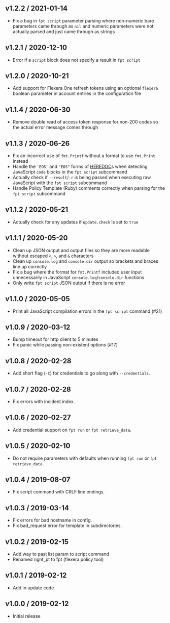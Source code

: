 v1.2.2 / 2021-01-14
-------------------
* Fix a bug in `fpt script` parameter parsing where non-numeric bare parameters came through as `nil` and numeric
  parameters were not actually parsed and just came through as strings

v1.2.1 / 2020-12-10
-------------------
* Error if a `script` block does not specify a result in `fpt script`

v1.2.0 / 2020-10-21
-------------------
* Add support for Flexera One refresh tokens using an optional `flexera` boolean parameter in account entries in
  the configuration file

v1.1.4 / 2020-06-30
-------------------
* Remove double read of access token response for non-200 codes so the actual error message comes through

v1.1.3 / 2020-06-26
-------------------
* Fix an incorrect use of `fmt.Printf` without a format to use `fmt.Print` instead
* Handle the `'EOS'` and `"EOS"` forms of [HEREDOC](https://ruby-doc.org/core-2.2.7/doc/syntax/literals_rdoc.html#label-Here+Documents)s when detecting JavaScript `code` blocks in the `fpt script` subcommand
* Actually check if `--result`/`-r` is being passed when executing raw JavaScript with the `fpt script` subcommand
* Handle Policy Template (Ruby) comments correctly when parsing for the `fpt script` subcommand

v1.1.2 / 2020-05-21
-------------------
* Actually check for any updates if `update.check` is set to `true`

v1.1.1 / 2020-05-20
-------------------
* Clean up JSON output and output files so they are more readable without escaped `<`, `>`, and `&` characters
* Clean up `console.log` and `console.dir` output so brackets and braces line up correctly
* Fix a bug where the format for `fmt.Printf` included user input unnecessarily in JavaScript `console.log`/`console.dir` functions
* Only write `fpt script` JSON output if there is no error

v1.1.0 / 2020-05-05
-------------------
* Print all JavaScript compilation errors in the `fpt script` command (#21)

v1.0.9 / 2020-03-12
-------------------
* Bump timeout for http client to 5 minutes
* Fix panic while passing non-existent options (#17)

v1.0.8 / 2020-02-28
-------------------
* Add short flag (`-C`) for credentials to go along with `--credentials`.

v1.0.7 / 2020-02-28
-------------------
* Fix errors with incident index.

v1.0.6 / 2020-02-27
-------------------
* Add credential support on `fpt run` or `fpt retrieve_data`.

v1.0.5 / 2020-02-10
-------------------
* Do not require parameters with defaults when running `fpt run` or `fpt retrieve_data`.

v1.0.4 / 2019-08-07
-------------------
* Fix script command with CRLF line endings.

v1.0.3 / 2019-03-14
-------------------
* Fix errors for bad hostname in config.
* Fix bad_request error for template in subdirectories.

v1.0.2 / 2019-02-15
-------------------
* Add way to past list param to script command
* Renamed right_pt to fpt (flexera policy tool)

v1.0.1 / 2019-02-12
-------------------
* Add in update code

v1.0.0 / 2019-02-12
-------------------
* Initial release

